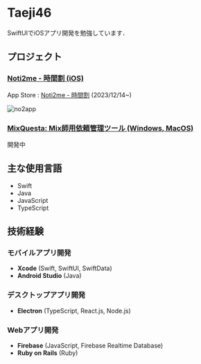 # Taeji46
SwiftUIでiOSアプリ開発を勉強しています．
## プロジェクト
### [Noti2me - 時間割 (iOS)](https://github.com/Taeji46/Timetable-with-SwiftData) 
  App Store : [Noti2me - 時間割](https://apps.apple.com/jp/app/noti2me-%E6%99%82%E9%96%93%E5%89%B2/id6474107092) (2023/12/14~)  
      
  ![no2app](https://github.com/Taeji46/Taeji46/assets/107469797/b791a5f9-1e16-43f3-aca9-5063c89457df)
### [MixQuesta: Mix師用依頼管理ツール (Windows, MacOS)](https://github.com/Taeji46/MixQuesta)  
  開発中
  
## 主な使用言語
- Swift
- Java  
- JavaScript
- TypeScript
## 技術経験
### モバイルアプリ開発
- **Xcode** (Swift, SwiftUI, SwiftData)
- **Android Studio** (Java)

### デスクトップアプリ開発
- **Electron** (TypeScript, React.js, Node.js)

### Webアプリ開発
- **Firebase** (JavaScript, Firebase Realtime Database)
- **Ruby on Rails** (Ruby)


